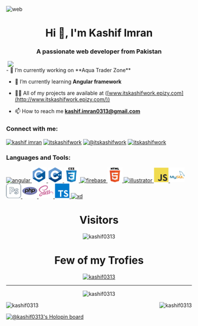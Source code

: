 ![web](https://user-images.githubusercontent.com/65242138/199236293-fbba79d1-2a19-4dc1-848a-5f90b44e1d46.jpeg)


<h1 align="center">Hi 👋, I'm Kashif Imran</h1>
<h3 align="center">A passionate web developer from Pakistan</h3>
<img align="right" width="500" src="https://user-images.githubusercontent.com/65242138/199231917-e9595d7a-6159-456b-a1a4-27bd4eccda89.gif">
- 🔭 I’m currently working on **Aqua Trader Zone**

- 🌱 I’m currently learning **Angular framework**

- 👨‍💻 All of my projects are available at ([www.itskashifwork.epizy.com](http://www.itskashifwork.epizy.com/))

- 📫 How to reach me **kashif.imran0313@gmail.com**

<h3 align="left">Connect with me:</h3>
<p align="left">
<a href="https://linkedin.com/in/kashif imran" target="blank"><img align="center" src="https://raw.githubusercontent.com/rahuldkjain/github-profile-readme-generator/master/src/images/icons/Social/linked-in-alt.svg" alt="kashif imran" height="30" width="40" /></a>
<a href="https://fb.com/itskashifwork" target="blank"><img align="center" src="https://raw.githubusercontent.com/rahuldkjain/github-profile-readme-generator/master/src/images/icons/Social/facebook.svg" alt="itskashifwork" height="30" width="40" /></a>
<a href="https://instagram.com/@itskashifwork" target="blank"><img align="center" src="https://raw.githubusercontent.com/rahuldkjain/github-profile-readme-generator/master/src/images/icons/Social/instagram.svg" alt="@itskashifwork" height="30" width="40" /></a>
<a href="https://www.youtube.com/c/itskashifwork" target="blank"><img align="center" src="https://raw.githubusercontent.com/rahuldkjain/github-profile-readme-generator/master/src/images/icons/Social/youtube.svg" alt="itskashifwork" height="30" width="40" /></a>
</p>

<h3 align="left">Languages and Tools:</h3>
<p align="left"> <a href="https://angular.io" target="_blank" rel="noreferrer"> <img src="https://angular.io/assets/images/logos/angular/angular.svg" alt="angular" width="40" height="40"/> </a> <a href="https://www.cprogramming.com/" target="_blank" rel="noreferrer"> <img src="https://raw.githubusercontent.com/devicons/devicon/master/icons/c/c-original.svg" alt="c" width="40" height="40"/> </a> <a href="https://www.w3schools.com/cpp/" target="_blank" rel="noreferrer"> <img src="https://raw.githubusercontent.com/devicons/devicon/master/icons/cplusplus/cplusplus-original.svg" alt="cplusplus" width="40" height="40"/> </a> <a href="https://www.w3schools.com/css/" target="_blank" rel="noreferrer"> <img src="https://raw.githubusercontent.com/devicons/devicon/master/icons/css3/css3-original-wordmark.svg" alt="css3" width="40" height="40"/> </a> <a href="https://firebase.google.com/" target="_blank" rel="noreferrer"> <img src="https://www.vectorlogo.zone/logos/firebase/firebase-icon.svg" alt="firebase" width="40" height="40"/> </a> <a href="https://www.w3.org/html/" target="_blank" rel="noreferrer"> <img src="https://raw.githubusercontent.com/devicons/devicon/master/icons/html5/html5-original-wordmark.svg" alt="html5" width="40" height="40"/> </a> <a href="https://www.adobe.com/in/products/illustrator.html" target="_blank" rel="noreferrer"> <img src="https://www.vectorlogo.zone/logos/adobe_illustrator/adobe_illustrator-icon.svg" alt="illustrator" width="40" height="40"/> </a> <a href="https://developer.mozilla.org/en-US/docs/Web/JavaScript" target="_blank" rel="noreferrer"> <img src="https://raw.githubusercontent.com/devicons/devicon/master/icons/javascript/javascript-original.svg" alt="javascript" width="40" height="40"/> </a> <a href="https://www.mysql.com/" target="_blank" rel="noreferrer"> <img src="https://raw.githubusercontent.com/devicons/devicon/master/icons/mysql/mysql-original-wordmark.svg" alt="mysql" width="40" height="40"/> </a> <a href="https://www.photoshop.com/en" target="_blank" rel="noreferrer"> <img src="https://raw.githubusercontent.com/devicons/devicon/master/icons/photoshop/photoshop-line.svg" alt="photoshop" width="40" height="40"/> </a> <a href="https://www.php.net" target="_blank" rel="noreferrer"> <img src="https://raw.githubusercontent.com/devicons/devicon/master/icons/php/php-original.svg" alt="php" width="40" height="40"/> </a> <a href="https://sass-lang.com" target="_blank" rel="noreferrer"> <img src="https://raw.githubusercontent.com/devicons/devicon/master/icons/sass/sass-original.svg" alt="sass" width="40" height="40"/> </a> <a href="https://www.typescriptlang.org/" target="_blank" rel="noreferrer"> <img src="https://raw.githubusercontent.com/devicons/devicon/master/icons/typescript/typescript-original.svg" alt="typescript" width="40" height="40"/> </a> <a href="https://www.adobe.com/products/xd.html" target="_blank" rel="noreferrer"> <img src="https://cdn.worldvectorlogo.com/logos/adobe-xd.svg" alt="xd" width="40" height="40"/> </a> </p>
<h1 align="center">Visitors</h1>
<p align="center"> <img src="https://komarev.com/ghpvc/?username=kashif0313&label=Profile%20views&color=000000&style=flat" alt="kashif0313" /> </p>
<h1 align="center">Few of my Trofies</h1>

<p align="center"> <a href="https://github.com/ryo-ma/github-profile-trophy"><img src="https://github-profile-trophy.vercel.app/?username=kashif0313" alt="kashif0313" /></a> </p><hr>
<p align="center">
  <img src="https://github-readme-streak-stats.herokuapp.com/?user=kashif0313" alt="kashif0313" />
</p>
<p><img align="left" src="https://github-readme-stats.vercel.app/api/top-langs?username=kashif0313&show_icons=true&theme=dark&locale=en&layout=compact" alt="kashif0313" />
&nbsp;<img align="right" src="https://github-readme-stats.vercel.app/api?username=kashif0313&show_icons=true&theme=dark&locale=en" alt="kashif0313" /></p>



[![@kashif0313's Holopin board](https://holopin.me/kashif0313)](https://holopin.io/@kashif0313)
<!---
kashif0313/kashif0313 is a ✨ special ✨ repository because its `README.md` (this file) appears on your GitHub profile.
You can click the Preview link to take a look at your changes.
--->
